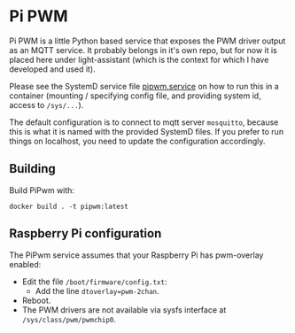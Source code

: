 # Pi PWM

Pi PWM is a little Python based service that exposes the PWM driver output as an MQTT service. It probably belongs in it's own repo, but for now it is placed here under light-assistant (which is the context for which I have developed and used it).

Please see the SystemD service file [pipwm.service](../systemd/pipwm.service) on how to run this in a container (mounting / specifying config file, and providing system id, access to `/sys/...`).

The default configuration is to connect to mqtt server `mosquitto`, because this is what it is named with the provided SystemD files. If you prefer to run things on localhost, you need to update the configuration accordingly.

## Building

Build PiPwm with:

```
docker build . -t pipwm:latest
```


## Raspberry Pi configuration

The PiPwm service assumes that your Raspberry Pi has pwm-overlay enabled:

* Edit the file `/boot/firmware/config.txt`:
  * Add the line `dtoverlay=pwm-2chan`.
* Reboot.
* The PWM drivers are not available via sysfs interface at `/sys/class/pwm/pwmchip0`.
